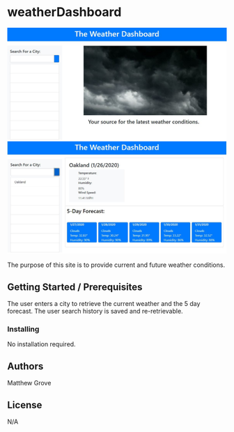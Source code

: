 # weatherDashboard

![Weather Dashboard](Assets/dashboard1.JPG)
![Weather Dashboard 2](Assets/dashboard2.JPG)

The purpose of this site is to provide current and future weather conditions.

## Getting Started / Prerequisites

The user enters a city to retrieve the current weather and the 5 day forecast. The user search history is saved and re-retrievable.

### Installing

No installation required.

## Authors

Matthew Grove

## License

N/A